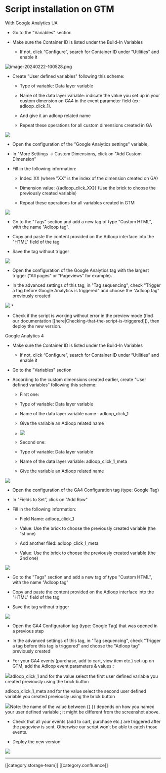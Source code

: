 # Script installation on GTM

With Google Analytics UA
* Go to the "Variables" section


* Make sure the Container ID is listed under the Build-In Variables


    * If not, click “Configure”, search for Container ID under “Utilities” and enable it



    

![image-20240222-100528.png](.gitbook/image-20240222-100528.png)
* Create "User defined variables" following this scheme:


    * Type of variable: Data layer variable


    * Name of the data layer variable: indicate the value you set up in your custom dimension on GA4 in the event parameter field (ex: adloop_click_1).


    * And give it an adloop related name


    * Repeat these operations for all custom dimensions created in GA



    

![](.gitbook/setup_doc_3.png)


* Open the configuration of the "Google Analytics settings" variable, 


* In "More Settings -> Custom Dimensions, click on "Add Custom Dimension"


* Fill in the following information:


    * Index: XX (where "XX" is the index of the dimension created on GA)


    * Dimension value: {{adloop_click_XX}} (Use the brick to choose the previously created variable)


    * Repeat these operations for all variables created in GTM



    

![](.gitbook/iB0STOwFDDybxE8j8XYy5yd_MqkPhWYhvsPSq3oqFboY5b2EL98MxVy1jG3H88G7R13xyDfZCqejhgNU1KWebf-CQTamIaoBLTM8xzsJYNUgtLvqRlpez8ZhjwD_iihMuOVNc1dDIFFfzpz0dw)
* Go to the "Tags" section and add a new tag of type "Custom HTML", with the name "Adloop tag".


* Copy and paste the content provided on the Adloop interface into the "HTML" field of the tag


* Save the tag without trigger



![](.gitbook/WcoqsJxbG35kNBPsgwrkm-MlS27_z29fTNJvT0LxFJNCqZQsId4Es_S7GXUV64jOc3u0hblo0GcvUggEZJDCUO0j29QV7kepmBYukFDpD1mdyp6_vfVycH_0Ygq8L7o7UeupLJm8VsM35gN4bQ)
* Open the configuration of the Google Analytics tag with the largest trigger ("All pages" or “Pageviews” for example). 


* In the advanced settings of this tag, in "Tag sequencing", check "Trigger a tag before Google Analytics is triggered" and choose the "Adloop tag" previously created



![](.gitbook/1btBNBkLnjYOHXARWo5L7eADTwSQ5MwhKSdieAO4wUbRaEcqNszq7FwQik7N3FZcW8zyhFVORXJ6G09ZK2pfAsi2RFu_2Re06Moat9rUgtplRsQLvCWyKT2GGdtjDOZba3xLsjnSCCPY2AHnZw)
* 


* Check if the script is working without error in the preview mode (find our documentation [[here|Checking-that-the-script-is-triggered]]), then deploy the new version.



Google Analytics 4
* Make sure the Container ID is listed under the Build-In Variables


    * If not, click “Configure”, search for Container ID under “Utilities” and enable it



    
* Go to the "Variables" section


* According to the custom dimensions created earlier, create "User defined variables" following this scheme:


    * First one: 


    * Type of variable: Data layer variable


    * Name of the data layer variable name : adloop_click_1 


    * Give the variable an Adloop related name



    
    * ![](.gitbook/image-20231117-134213.png)
    * Second one: 


    * Type of variable: Data layer variable


    * Name of the data layer variable: adloop_click_1_meta


    * Give the variable an Adloop related name



    

    

![](.gitbook/image-20231117-134234.png)


* Open the configuration of the GA4 Configuration tag (type: Google Tag)


* In "Fields to Set”, click on "Add Row"


* Fill in the following information:


    * Field Name: adloop_click_1 


    * Value: Use the brick to choose the previously created variable (the 1st one)


    * Add another filed: adloop_click_1_meta


    * Value: Use the brick to choose the previously created variable (the 2nd one)



    

![](.gitbook/image-20231117-134357.png)


* Go to the "Tags" section and add a new tag of type "Custom HTML", with the name "Adloop tag"


* Copy and paste the content provided on the Adloop interface into the "HTML" field of the tag


* Save the tag without trigger

![](.gitbook/image-20230427-154944.png)


* Open the GA4 Configuration tag (type: Google Tag) that was opened in a previous step


* In the advanced settings of this tag, in "Tag sequencing", check "Trigger a tag before this tag is triggered" and choose the "Adloop tag" previously created


* For your GA4 events (purchase, add to cart, view item etc.) set-up on GTM, add the Adloop event parameters & values : 



![](.gitbook/image-20240105-151443.png)adloop_click_1 and for the value select the first user defined variable you created previously using the brick button

adloop_click_1_meta and for the value select the second user defined variable you created previously using the brick button 



![](.gitbook/image-20240105-151632.png)Note: the name of the value between \{\{ \}\} depends on how you named your user defined variable ; it might be different from the screenshot above. 


* Check that all your events (add to cart, purchase etc.) are triggered after the pageview is sent. Otherwise our script won’t be able to catch those events. 


* Deploy the new version



![](.gitbook/image-20230427-154951.png)



*****

[[category.storage-team]] 
[[category.confluence]] 
